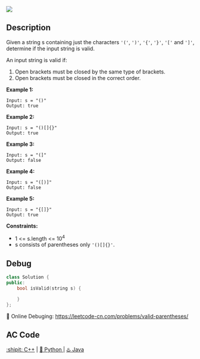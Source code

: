 <img src="https://img.shields.io/static/v1.svg?style=for-the-badge&label=difficulty&message=easy&color=green"/>

## Description

Given a string s containing just the characters ``'('``, ``')'``, ``'{'``, ``'}'``, ``'['`` and ``']'``, determine if the input string is valid.

An input string is valid if:

1. Open brackets must be closed by the same type of brackets.<br>
2. Open brackets must be closed in the correct order.
 

<strong>Example 1:</strong>
```
Input: s = "()"
Output: true
```
<strong>Example 2:</strong>
```
Input: s = "()[]{}"
Output: true
```
<strong>Example 3:</strong>
```
Input: s = "(]"
Output: false
```
<strong>Example 4:</strong>
```
Input: s = "([)]"
Output: false
```
<strong>Example 5:</strong>
```
Input: s = "{[]}"
Output: true
```

<strong>Constraints:</strong>

- 1 <= s.length <= 10<sup>4</sup>
- s consists of parentheses only ``'()[]{}'``.



## Debug
```cpp
class Solution {
public:
    bool isValid(string s) {

    }
};
```

🐛 Online Debuging: https://leetcode-cn.com/problems/valid-parentheses/

## AC Code
<div>
  <a href="https://github.com/Charmve/LeetCode4FLAG/tree/main/020.%20Valid%20Parentheses/20_valid-parentheses.cpp">:shipit: C++</a> | 
  <a href="https://github.com/Charmve/LeetCode4FLAG/tree/main/020.%20Valid%20Parentheses/20_valid-parentheses.py">🐍 Python </a> | 
  <a href="https://github.com/Charmve/LeetCode4FLAG/tree/main/020.%20Valid%20Parentheses/20_valid-parentheses.java">♨️ Java </a>
</div>
